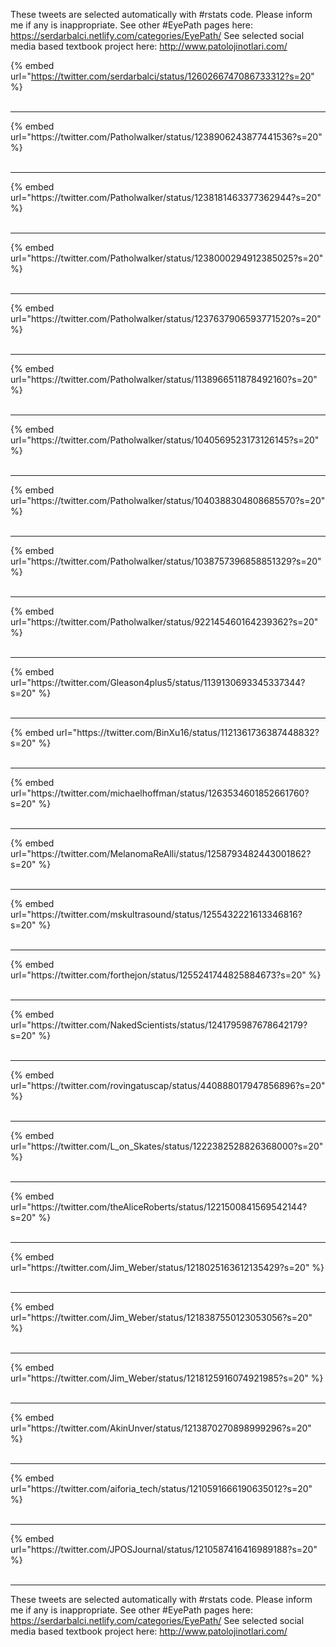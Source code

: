 

These tweets are selected automatically with #rstats code. Please inform me if any is inappropriate.
See other #EyePath pages here: https://serdarbalci.netlify.com/categories/EyePath/ 
See selected social media based textbook project here: http://www.patolojinotlari.com/

{% embed url="https://twitter.com/serdarbalci/status/1260266747086733312?s=20" %}<br>
<br>
<hr>
{% embed url="https://twitter.com/Patholwalker/status/1238906243877441536?s=20" %}<br>
<br>
<hr>
{% embed url="https://twitter.com/Patholwalker/status/1238181463377362944?s=20" %}<br>
<br>
<hr>
{% embed url="https://twitter.com/Patholwalker/status/1238000294912385025?s=20" %}<br>
<br>
<hr>
{% embed url="https://twitter.com/Patholwalker/status/1237637906593771520?s=20" %}<br>
<br>
<hr>
{% embed url="https://twitter.com/Patholwalker/status/1138966511878492160?s=20" %}<br>
<br>
<hr>
{% embed url="https://twitter.com/Patholwalker/status/1040569523173126145?s=20" %}<br>
<br>
<hr>
{% embed url="https://twitter.com/Patholwalker/status/1040388304808685570?s=20" %}<br>
<br>
<hr>
{% embed url="https://twitter.com/Patholwalker/status/1038757396858851329?s=20" %}<br>
<br>
<hr>
{% embed url="https://twitter.com/Patholwalker/status/922145460164239362?s=20" %}<br>
<br>
<hr>
{% embed url="https://twitter.com/Gleason4plus5/status/1139130693345337344?s=20" %}<br>
<br>
<hr>
{% embed url="https://twitter.com/BinXu16/status/1121361736387448832?s=20" %}<br>
<br>
<hr>
{% embed url="https://twitter.com/michaelhoffman/status/1263534601852661760?s=20" %}<br>
<br>
<hr>
{% embed url="https://twitter.com/MelanomaReAlli/status/1258793482443001862?s=20" %}<br>
<br>
<hr>
{% embed url="https://twitter.com/mskultrasound/status/1255432221613346816?s=20" %}<br>
<br>
<hr>
{% embed url="https://twitter.com/forthejon/status/1255241744825884673?s=20" %}<br>
<br>
<hr>
{% embed url="https://twitter.com/NakedScientists/status/1241795987678642179?s=20" %}<br>
<br>
<hr>
{% embed url="https://twitter.com/rovingatuscap/status/440888017947856896?s=20" %}<br>
<br>
<hr>
{% embed url="https://twitter.com/L_on_Skates/status/1222382528826368000?s=20" %}<br>
<br>
<hr>
{% embed url="https://twitter.com/theAliceRoberts/status/1221500841569542144?s=20" %}<br>
<br>
<hr>
{% embed url="https://twitter.com/Jim_Weber/status/1218025163612135429?s=20" %}<br>
<br>
<hr>
{% embed url="https://twitter.com/Jim_Weber/status/1218387550123053056?s=20" %}<br>
<br>
<hr>
{% embed url="https://twitter.com/Jim_Weber/status/1218125916074921985?s=20" %}<br>
<br>
<hr>
{% embed url="https://twitter.com/AkinUnver/status/1213870270898999296?s=20" %}<br>
<br>
<hr>
{% embed url="https://twitter.com/aiforia_tech/status/1210591666190635012?s=20" %}<br>
<br>
<hr>
{% embed url="https://twitter.com/JPOSJournal/status/1210587416416989188?s=20" %}<br>
<br>
<hr>


These tweets are selected automatically with #rstats code. Please inform me if any is inappropriate.
See other #EyePath pages here: https://serdarbalci.netlify.com/categories/EyePath/ 
See selected social media based textbook project here: http://www.patolojinotlari.com/
